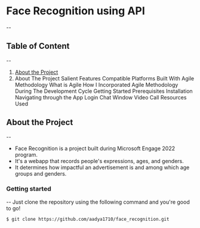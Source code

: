 # Face Recognition using API
--
## Table of Content
--
1. [About the Project](https://github.com/aadya1710/face_recognition#About-the-Project)
2. About The Project
Salient Features
Compatible Platforms
Built With
Agile Methodology
What is Agile
How I Incorporated Agile Methodology During The Development Cycle
Getting Started
Prerequisites
Installation
Navigating through the App
Login
Chat Window
Video Call
Resources Used

## About the Project
--
* Face Recognition is a project built during Microsoft Engage 2022 program.
* It's a webapp that records people's expressions, ages, and genders.
* It determines how impactful an advertisement is and among which age groups and genders.


### Getting started 
--
  Just clone the repository using the following command and you're good to go!
  ```
  $ git clone https://github.com/aadya1710/face_recognition.git
  ```



  
